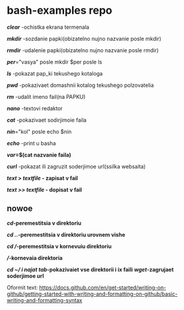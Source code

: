 # bash-examples repo
**_clear_** -ochistka ekrana termenala

**_mkdir_** -sozdanie papki(obizatelno nujno nazvanie posle mkdir)

**_rmdir_** -udalenie papki(obizatelno nujno nazvanie posle rmdir)

**_per_**="vasya" posle mkdir $per posle ls

**_ls_** -pokazat pap_ki tekushego kotaloga

**_pwd_** -pokazivaet domashnii kotalog tekushego polzovatelia

**_rm_** -udalit imeno fail(na PAPKU)

**_nano_** -textovi redaktor

**_cat_** -pokazivaet sodirjimoie faila

**_nin_**="kol" posle echo $nin

**_echo_** -print u basha

**_var_=$(cat nazvanie faila)**

**_curl_** -pokazat ili zagruzit soderjimoe url(ssilka websaita)

**_text > textfile_ - zapisat v fail**

**_text >> textfile_ - dopisat v fail**

## nowoe

**_cd_-peremestitsia v direktoriu**

**_cd .._-peremestitsia v direktoriu urovnem vishe**

**_cd /_-peremestitsia v kornevuiu direktoriu**

**_/_-kornevaia direktoria**

**_cd ~/ i najat tab_-pokazivaiet vse direktorii i ix faili**
**_wget_-zagrujaet soderjimoe url**

Oformit text: 
https://docs.github.com/en/get-started/writing-on-github/getting-started-with-writing-and-formatting-on-github/basic-writing-and-formatting-syntax
